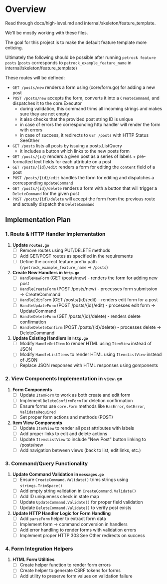 # Overview

Read through docs/high-level.md and internal/skeleton/feature_template.

We'll be mostly working with these files.

The goal for this project is to make the default feature template more enticing.

Ultimately the following should be possible after running `petrock feature posts` (`posts` corresponds to `petrock_example_feature_name` in internal/skeleton/feature_template)

These routes will be defined:

- `GET /posts/new` renders a form using (core/form.go) for adding a new post
- `POST /posts/new` accepts the form, converts it into a `CreateCommand`, and dispatches it to the core.Executor
  - during validation, this command trims all incoming strings and makes sure they are not empty
  - it also checks that the provided post string ID is unique
  - in case of errors the corresponding http handler will render the form with errors
  - in case of success, it redirects to `GET /posts` with HTTP Status SeeOther
- `GET /posts` lists all posts by issuing a posts.ListQuery
  - it includes a button which links to the new posts form
- `GET /posts/{id}` renders a given post as a series of labels + pre-formatted text fields for each attribute on a post
- `GET /posts/{id}/edit` renders a form for editing the `content` field of a post
- `POST /posts/{id}/edit` handles the form for editing and dispatches a corresponding `UpdateCommand`
- `GET /posts/{id}/delete` renders a form with a button that will trigger a `DeleteCommand` for the given post
- `POST /posts/{id}/delete` will accept the form from the previous route and actually dispatch the `DeleteCommand`

## Implementation Plan

### 1. Route & HTTP Handler Implementation

1. **Update `routes.go`**
   - [ ] Remove routes using PUT/DELETE methods
   - [ ] Add GET/POST routes as specified in the requirements
   - [ ] Define the correct feature prefix path (`/petrock_example_feature_name` → `/posts`)

2. **Create New Handlers in `http.go`**
   - [ ] `HandleNewForm` (GET /posts/new) - renders the form for adding new post
   - [ ] `HandleCreateForm` (POST /posts/new) - processes form submission → CreateCommand
   - [ ] `HandleEditForm` (GET /posts/{id}/edit) - renders edit form for a post
   - [ ] `HandleUpdateForm` (POST /posts/{id}/edit) - processes edit form → UpdateCommand
   - [ ] `HandleDeleteForm` (GET /posts/{id}/delete) - renders delete confirmation
   - [ ] `HandleDeleteConfirm` (POST /posts/{id}/delete) - processes delete → DeleteCommand

3. **Update Existing Handlers in `http.go`**
   - [ ] Modify `HandleGetItem` to render HTML using `ItemView` instead of JSON
   - [ ] Modify `HandleListItems` to render HTML using `ItemsListView` instead of JSON
   - [ ] Replace JSON responses with HTML responses using gomponents

### 2. View Components Implementation in `view.go`

1. **Form Components**
   - [ ] Update `ItemForm` to work as both create and edit form
   - [ ] Implement `DeleteConfirmForm` for deletion confirmation
   - [ ] Ensure forms use `core.Form` methods like `HasError`, `GetError`, `ValidateRequired`
   - [ ] Set proper form actions and methods (POST)

2. **Item View Components**
   - [ ] Update `ItemView` to render all post attributes with labels
   - [ ] Add proper links to edit and delete actions
   - [ ] Update `ItemsListView` to include "New Post" button linking to /posts/new
   - [ ] Add navigation between views (back to list, edit links, etc.)

### 3. Command/Query Functionality

1. **Update Command Validation in `messages.go`**
   - [ ] Ensure `CreateCommand.Validate()` trims strings using `strings.TrimSpace()`
   - [ ] Add empty string validation in `CreateCommand.Validate()`
   - [ ] Add ID uniqueness check in state map
   - [ ] Update `UpdateCommand.Validate()` for proper field validation
   - [ ] Update `DeleteCommand.Validate()` to verify post exists

2. **Update HTTP Handler Logic for Form Handling**
   - [ ] Add `parseForm` helper to extract form data
   - [ ] Implement form → command conversion in handlers
   - [ ] Add error handling to render forms with validation errors
   - [ ] Implement proper HTTP 303 See Other redirects on success

### 4. Form Integration Helpers

1. **HTML Form Utilities**
   - [ ] Create helper function to render form errors
   - [ ] Create helper to generate CSRF tokens for forms
   - [ ] Add utility to preserve form values on validation failure
